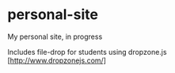 # personal-site
My personal site, in progress

Includes file-drop for students using dropzone.js [http://www.dropzonejs.com/]
